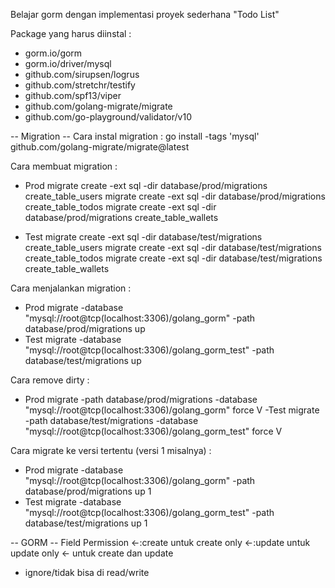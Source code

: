 Belajar gorm dengan implementasi proyek sederhana "Todo List"

Package yang harus diinstal :
- gorm.io/gorm
- gorm.io/driver/mysql
- github.com/sirupsen/logrus
- github.com/stretchr/testify
- github.com/spf13/viper
- github.com/golang-migrate/migrate
- github.com/go-playground/validator/v10

-- Migration --
Cara instal migration : go install -tags 'mysql' github.com/golang-migrate/migrate@latest

Cara membuat migration : 
- Prod
migrate create -ext sql -dir database/prod/migrations create_table_users
migrate create -ext sql -dir database/prod/migrations create_table_todos
migrate create -ext sql -dir database/prod/migrations create_table_wallets

- Test
migrate create -ext sql -dir database/test/migrations create_table_users
migrate create -ext sql -dir database/test/migrations create_table_todos
migrate create -ext sql -dir database/test/migrations create_table_wallets

Cara menjalankan migration :
- Prod
migrate -database "mysql://root@tcp(localhost:3306)/golang_gorm" -path database/prod/migrations up 
- Test
 migrate -database "mysql://root@tcp(localhost:3306)/golang_gorm_test" -path database/test/migrations up

Cara remove dirty : 
- Prod
migrate -path database/prod/migrations -database "mysql://root@tcp(localhost:3306)/golang_gorm" force V
-Test
migrate -path database/test/migrations -database "mysql://root@tcp(localhost:3306)/golang_gorm_test" force V

Cara migrate ke versi tertentu (versi 1 misalnya) : 
- Prod
migrate -database "mysql://root@tcp(localhost:3306)/golang_gorm" -path database/prod/migrations up 1
- Test
migrate -database "mysql://root@tcp(localhost:3306)/golang_gorm_test" -path database/test/migrations up 1

-- GORM --
Field Permission
<-:create untuk create only
<-:update untuk update only
<- untuk create dan update
- ignore/tidak bisa di read/write